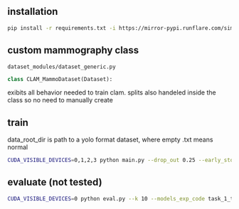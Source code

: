 ## installation

```bash
pip install -r requirements.txt -i https://mirror-pypi.runflare.com/simple
```

## custom mammography class

`dataset_modules/dataset_generic.py`
```python
class CLAM_MammoDataset(Dataset):
```
exibits all behavior needed to train clam. splits also handeled inside the class so no need to manually create

## train
data_root_dir is path to a yolo format dataset, where empty .txt means normal
```bash
CUDA_VISIBLE_DEVICES=0,1,2,3 python main.py --drop_out 0.25 --early_stopping --lr 2e-4 --k 10 --exp_code task_1_tumor_vs_normal_CLAM_50 --weighted_sample --bag_loss ce --inst_loss svm --task task_1_tumor_vs_normal --model_type clam_sb --log_data --data_root_dir /home/parsa/preprocessing-changes-object/mg-cancer-experimentation/yolo_masks_nocbis_ncrop --embed_dim 512
```

## evaluate (not tested)
```bash
CUDA_VISIBLE_DEVICES=0 python eval.py --k 10 --models_exp_code task_1_tumor_vs_normal_CLAM_50_s1 --save_exp_code task_1_tumor_vs_normal_CLAM_50_s1_cv --task task_1_tumor_vs_normal --model_type clam_sb --results_dir results --data_root_dir /home/parsa/preprocessing-changes-object/mg-cancer-experimentation/yolo_masks_nocbis_ncrop --embed_dim 512
```
